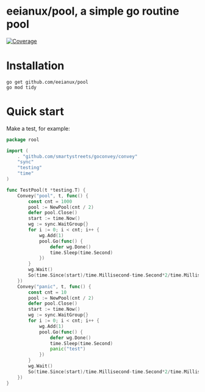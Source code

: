 # eeianux/pool, a simple go routine pool
[![Coverage](https://codecov.io/gh/eeianux/pool/branch/main/graph/badge.svg)](https://codecov.io/gh/eeianux/pool)
# Installation
```shell
go get github.com/eeianux/pool
go mod tidy
```

# Quick start
Make a test, for example:

```go
package rool

import (
	. "github.com/smartystreets/goconvey/convey"
	"sync"
	"testing"
	"time"
)

func TestPool(t *testing.T) {
	Convey("pool", t, func() {
		const cnt = 1000
		pool := NewPool(cnt / 2)
		defer pool.Close()
		start := time.Now()
		wg := sync.WaitGroup{}
		for i := 0; i < cnt; i++ {
			wg.Add(1)
			pool.Go(func() {
				defer wg.Done()
				time.Sleep(time.Second)
			})
		}
		wg.Wait()
		So(time.Since(start)/time.Millisecond-time.Second*2/time.Millisecond, ShouldBeLessThan, 10)
	})
	Convey("panic", t, func() {
		const cnt = 10
		pool := NewPool(cnt / 2)
		defer pool.Close()
		start := time.Now()
		wg := sync.WaitGroup{}
		for i := 0; i < cnt; i++ {
			wg.Add(1)
			pool.Go(func() {
				defer wg.Done()
				time.Sleep(time.Second)
				panic("test")
			})
		}
		wg.Wait()
		So(time.Since(start)/time.Millisecond-time.Second*2/time.Millisecond, ShouldBeLessThan, 10)
	})
}

```
